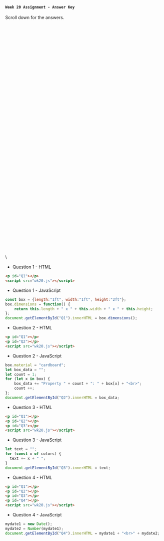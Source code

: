 **`Week 20 Assignment - Answer Key`**
\
\
Scroll down for the answers.
\
\
\
\
\
\
\
\
\
\
\
\
\
\
\
\
\
\
\
\
\
\
\
\
\
\
\
\
\
\
\
\
\
\
\
\
\
\
\
\
\
\
\
\
\
\

- Question 1 - HTML
```html
<p id="Q1"></p>
<script src="wk20.js"></script>
```
- Question 1 - JavaScript
```js
const box = {length:"1ft", width:"1ft", height:"2ft"};
box.dimensions = function() {
    return this.length + " x " + this.width + " x " + this.height;
};
document.getElementById("Q1").innerHTML = box.dimensions(); 
```

- Question 2 - HTML
```html
<p id="Q1"></p>
<p id="Q2"></p>
<script src="wk20.js"></script>  
```
- Question 2 - JavaScript
```js
box.material = "cardboard";
let box_data = "";
let count = 1;
for (let x in box) {
    box_data += "Property " + count + ": " + box[x] + "<br>";
    count ++;
};
document.getElementById("Q2").innerHTML = box_data;
```

- Question 3 - HTML
```html
<p id="Q1"></p>
<p id="Q2"></p>
<p id="Q3"></p>
<script src="wk20.js"></script>  
```
- Question 3 - JavaScript
```js
let text = "";
for (const x of colors) {
  text += x + " ";
}
document.getElementById("Q3").innerHTML = text;
```

- Question 4 - HTML
```html
<p id="Q1"></p>
<p id="Q2"></p>
<p id="Q3"></p>
<p id="Q4"></p>
<script src="wk20.js"></script>  
```
- Question 4 - JavaScript
```js
mydate1 = new Date();
mydate2 = Number(mydate1);
document.getElementById("Q4").innerHTML = mydate1 + "<br>" + mydate2;
```
